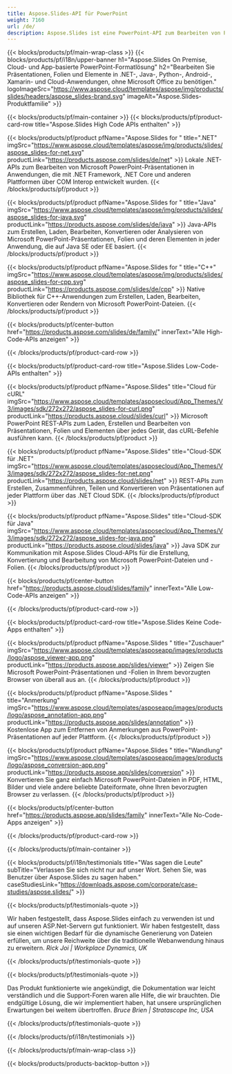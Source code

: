 ```yaml
---
title: Aspose.Slides-API für PowerPoint
weight: 7160
url: /de/
description: Aspose.Slides ist eine PowerPoint-API zum Bearbeiten von Präsentationen, und die Cloud bietet eine Cloud-API für Folien.
---
```


{{< blocks/products/pf/main-wrap-class >}}
{{< blocks/products/pf/i18n/upper-banner h1="Aspose.Slides On Premise, Cloud- und App-basierte PowerPoint-Formatlösung" h2="Bearbeiten Sie Präsentationen, Folien und Elemente in .NET-, Java-, Python-, Android-, Xamarin- und Cloud-Anwendungen, ohne Microsoft Office zu benötigen." logoImageSrc="https://www.aspose.cloud/templates/aspose/img/products/slides/headers/aspose_slides-brand.svg" imageAlt="Aspose.Slides-Produktfamilie" >}}

{{< blocks/products/pf/main-container >}}
{{< blocks/products/pf/product-card-row title="Aspose.Slides High Code APIs enthalten" >}}

{{< blocks/products/pf/product pfName="Aspose.Slides for " title=".NET" imgSrc="https://www.aspose.cloud/templates/aspose/img/products/slides/aspose_slides-for-net.svg" productLink="https://products.aspose.com/slides/de/net" >}}
Lokale .NET-APIs zum Bearbeiten von Microsoft PowerPoint-Präsentationen in Anwendungen, die mit .NET Framework, .NET Core und anderen Plattformen über COM Interop entwickelt wurden.
{{< /blocks/products/pf/product >}}

{{< blocks/products/pf/product pfName="Aspose.Slides for " title="Java" imgSrc="https://www.aspose.cloud/templates/aspose/img/products/slides/aspose_slides-for-java.svg" productLink="https://products.aspose.com/slides/de/java" >}}
Java-APIs zum Erstellen, Laden, Bearbeiten, Konvertieren oder Analysieren von Microsoft PowerPoint-Präsentationen, Folien und deren Elementen in jeder Anwendung, die auf Java SE oder EE basiert.
{{< /blocks/products/pf/product >}}

{{< blocks/products/pf/product pfName="Aspose.Slides for " title="C++" imgSrc="https://www.aspose.cloud/templates/aspose/img/products/slides/aspose_slides-for-cpp.svg" productLink="https://products.aspose.com/slides/de/cpp" >}}
Native Bibliothek für C++-Anwendungen zum Erstellen, Laden, Bearbeiten, Konvertieren oder Rendern von Microsoft PowerPoint-Dateien.
{{< /blocks/products/pf/product >}}

{{< blocks/products/pf/center-button href="https://products.aspose.com/slides/de/family/" innerText="Alle High-Code-APIs anzeigen" >}}

{{< /blocks/products/pf/product-card-row >}}

{{< blocks/products/pf/product-card-row title="Aspose.Slides Low-Code-APIs enthalten" >}}

{{< blocks/products/pf/product pfName="Aspose.Slides" title="Cloud für cURL" imgSrc="https://www.aspose.cloud/templates/asposecloud/App_Themes/V3/images/sdk/272x272/aspose_slides-for-curl.png" productLink="https://products.aspose.cloud/slides/curl" >}}
Microsoft PowerPoint REST-APIs zum Laden, Erstellen und Bearbeiten von Präsentationen, Folien und Elementen über jedes Gerät, das cURL-Befehle ausführen kann.
{{< /blocks/products/pf/product >}}

{{< blocks/products/pf/product pfName="Aspose.Slides" title="Cloud-SDK für .NET" imgSrc="https://www.aspose.cloud/templates/asposecloud/App_Themes/V3/images/sdk/272x272/aspose_slides-for-net.png" productLink="https://products.aspose.cloud/slides/net" >}}
REST-APIs zum Erstellen, Zusammenführen, Teilen und Konvertieren von Präsentationen auf jeder Plattform über das .NET Cloud SDK.
{{< /blocks/products/pf/product >}}

{{< blocks/products/pf/product pfName="Aspose.Slides" title="Cloud-SDK für Java" imgSrc="https://www.aspose.cloud/templates/asposecloud/App_Themes/V3/images/sdk/272x272/aspose_slides-for-java.png" productLink="https://products.aspose.cloud/slides/java" >}}
Java SDK zur Kommunikation mit Aspose.Slides Cloud-APIs für die Erstellung, Konvertierung und Bearbeitung von Microsoft PowerPoint-Dateien und -Folien.
{{< /blocks/products/pf/product >}}

{{< blocks/products/pf/center-button href="https://products.aspose.cloud/slides/family" innerText="Alle Low-Code-APIs anzeigen" >}}

{{< /blocks/products/pf/product-card-row >}}

{{< blocks/products/pf/product-card-row title="Aspose.Slides Keine Code-Apps enthalten" >}}

{{< blocks/products/pf/product pfName="Aspose.Slides " title="Zuschauer" imgSrc="https://www.aspose.cloud/templates/asposeapp/images/products/logo/aspose_viewer-app.png" productLink="https://products.aspose.app/slides/viewer" >}}
Zeigen Sie Microsoft PowerPoint-Präsentationen und -Folien in Ihrem bevorzugten Browser von überall aus an.
{{< /blocks/products/pf/product >}}

{{< blocks/products/pf/product pfName="Aspose.Slides " title="Anmerkung" imgSrc="https://www.aspose.cloud/templates/asposeapp/images/products/logo/aspose_annotation-app.png" productLink="https://products.aspose.app/slides/annotation" >}}
Kostenlose App zum Entfernen von Anmerkungen aus PowerPoint-Präsentationen auf jeder Plattform.
{{< /blocks/products/pf/product >}}

{{< blocks/products/pf/product pfName="Aspose.Slides " title="Wandlung" imgSrc="https://www.aspose.cloud/templates/asposeapp/images/products/logo/aspose_conversion-app.png" productLink="https://products.aspose.app/slides/conversion" >}}
Konvertieren Sie ganz einfach Microsoft PowerPoint-Dateien in PDF, HTML, Bilder und viele andere beliebte Dateiformate, ohne Ihren bevorzugten Browser zu verlassen.
{{< /blocks/products/pf/product >}}

{{< blocks/products/pf/center-button href="https://products.aspose.app/slides/family" innerText="Alle No-Code-Apps anzeigen" >}}

{{< /blocks/products/pf/product-card-row >}}

{{< /blocks/products/pf/main-container >}}

{{< blocks/products/pf/i18n/testimonials title="Was sagen die Leute" subTitle="Verlassen Sie sich nicht nur auf unser Wort. Sehen Sie, was Benutzer über Aspose.Slides zu sagen haben." caseStudiesLink="https://downloads.aspose.com/corporate/case-studies/aspose.slides/" >}}

{{< blocks/products/pf/testimonials-quote >}}
<p class="first">
Wir haben festgestellt, dass Aspose.Slides einfach zu verwenden ist und auf unseren ASP.Net-Servern gut funktioniert. Wir haben festgestellt, dass sie einen wichtigen Bedarf für die dynamische Generierung von Dateien erfüllen, um unsere Reichweite über die traditionelle Webanwendung hinaus zu erweitern.
 <em>
  Rick Joi | Workplace Dynamics, UK
 </em>
</p>

{{< /blocks/products/pf/testimonials-quote >}}

{{< blocks/products/pf/testimonials-quote >}}
<p class="second">
Das Produkt funktionierte wie angekündigt, die Dokumentation war leicht verständlich und die Support-Foren waren alle Hilfe, die wir brauchten. Die endgültige Lösung, die wir implementiert haben, hat unsere ursprünglichen Erwartungen bei weitem übertroffen.
 <em>
  Bruce Brien | Stratascope Inc, USA
 </em>
</p>

{{< /blocks/products/pf/testimonials-quote >}}

{{< /blocks/products/pf/i18n/testimonials >}}

{{< /blocks/products/pf/main-wrap-class >}}

{{< blocks/products/products-backtop-button >}}